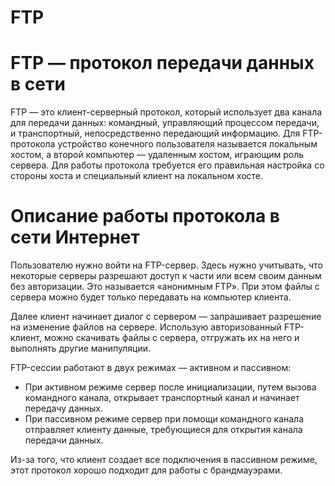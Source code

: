 # FTP

# FTP — протокол передачи данных в сети

FTP — это клиент-серверный протокол, который использует два канала для передачи данных: командный, управляющий процессом передачи, и транспортный, непосредственно передающий информацию. Для FTP-протокола устройство конечного пользователя называется локальным хостом, а второй компьютер — удаленным хостом, играющим роль сервера. Для работы протокола требуется его правильная настройка со стороны хоста и специальный клиент на локальном хосте.

# Описание работы протокола в сети Интернет

Пользователю нужно войти на FTP-сервер. Здесь нужно учитывать, что некоторые серверы разрешают доступ к части или всем своим данным без авторизации. Это называется «анонимным FTP». При этом файлы с сервера можно будет только передавать на компьютер клиента.

Далее клиент начинает диалог с сервером — запрашивает разрешение на изменение файлов на сервере. Использую авторизованный FTP-клиент, можно скачивать файлы с сервера, отгружать их на него и выполнять другие манипуляции.

FTP-сессии работают в двух режимах — активном и пассивном:

- При активном режиме сервер после инициализации, путем вызова командного канала, открывает транспортный канал и начинает передачу данных.
- При пассивном режиме сервер при помощи командного канала отправляет клиенту данные, требующиеся для открытия канала передачи данных.

Из-за того, что клиент создает все подключения в пассивном режиме, этот протокол хорошо подходит для работы с брандмауэрами.